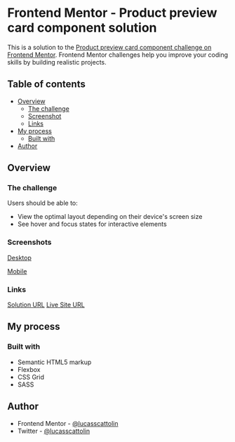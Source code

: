 # Frontend Mentor - Product preview card component solution

This is a solution to the [Product preview card component challenge on Frontend Mentor](https://www.frontendmentor.io/challenges/product-preview-card-component-GO7UmttRfa). Frontend Mentor challenges help you improve your coding skills by building realistic projects. 

## Table of contents

- [Overview](#overview)
  - [The challenge](#the-challenge)
  - [Screenshot](#screenshot)
  - [Links](#links)
- [My process](#my-process)
  - [Built with](#built-with)
- [Author](#author)

## Overview

### The challenge

Users should be able to:

- View the optimal layout depending on their device's screen size
- See hover and focus states for interactive elements

### Screenshots

[Desktop](https://github.com/lucasscattolin/frontEndMentor_product-preview-card-component/blob/main/result/Product%20preview%20card%20component%20(Desktop).png?raw=true)

[Mobile](https://github.com/lucasscattolin/frontEndMentor_product-preview-card-component/blob/main/result/Product%20preview%20card%20component%20(Mobile).png?raw=true)

### Links

[Solution URL](https://www.frontendmentor.io/solutions/product-preview-card-component-lF2LjLT4wX)
[Live Site URL](https://tranquil-cupcake-242ac4.netlify.app/)

## My process

### Built with

- Semantic HTML5 markup
- Flexbox
- CSS Grid
- SASS

## Author

- Frontend Mentor - [@lucasscattolin](https://www.frontendmentor.io/profile/lucasscattolin)
- Twitter - [@lucasscattolin](https://www.twitter.com/lucasscattolin)

